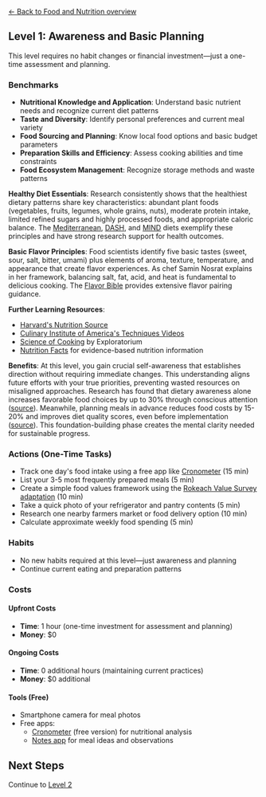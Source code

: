 [← Back to Food and Nutrition overview](index)
## Level 1: Awareness and Basic Planning

This level requires no habit changes or financial investment—just a one-time assessment and planning.

### Benchmarks
- **Nutritional Knowledge and Application**: Understand basic nutrient needs and recognize current diet patterns
- **Taste and Diversity**: Identify personal preferences and current meal variety
- **Food Sourcing and Planning**: Know local food options and basic budget parameters
- **Preparation Skills and Efficiency**: Assess cooking abilities and time constraints
- **Food Ecosystem Management**: Recognize storage methods and waste patterns

**Healthy Diet Essentials**: Research consistently shows that the healthiest dietary patterns share key characteristics: abundant plant foods (vegetables, fruits, legumes, whole grains, nuts), moderate protein intake, limited refined sugars and highly processed foods, and appropriate caloric balance. The [Mediterranean](https://www.health.harvard.edu/blog/a-practical-guide-to-the-mediterranean-diet-2019032116194), [DASH](https://www.nhlbi.nih.gov/education/dash-eating-plan), and [MIND](https://www.rush.edu/news/mind-diet-may-slow-cognitive-decline-alzheimers-patients) diets exemplify these principles and have strong research support for health outcomes.

**Basic Flavor Principles**: Food scientists identify five basic tastes (sweet, sour, salt, bitter, umami) plus elements of aroma, texture, temperature, and appearance that create flavor experiences. As chef Samin Nosrat explains in her framework, balancing salt, fat, acid, and heat is fundamental to delicious cooking. The [Flavor Bible](https://www.amazon.com/Flavor-Bible-Essential-Creativity-Imaginative/dp/0316118400) provides extensive flavor pairing guidance.

**Further Learning Resources**:
- [Harvard's Nutrition Source](https://www.hsph.harvard.edu/nutritionsource/)
- [Culinary Institute of America's Techniques Videos](https://www.ciachef.edu/cia-culinary-intelligence/techniques-and-recipes/)
- [Science of Cooking](https://www.exploratorium.edu/cooking) by Exploratorium
- [Nutrition Facts](https://nutritionfacts.org/) for evidence-based nutrition information

**Benefits**: At this level, you gain crucial self-awareness that establishes direction without requiring immediate changes. This understanding aligns future efforts with your true priorities, preventing wasted resources on misaligned approaches. Research has found that dietary awareness alone increases favorable food choices by up to 30% through conscious attention ([source](https://doi.org/10.1037/hea0000121)). Meanwhile, planning meals in advance reduces food costs by 15-20% and improves diet quality scores, even before implementation ([source](https://doi.org/10.1016/j.jneb.2014.03.001)). This foundation-building phase creates the mental clarity needed for sustainable progress.

### Actions (One-Time Tasks)
- Track one day's food intake using a free app like [Cronometer](https://cronometer.com/) (15 min)
- List your 3-5 most frequently prepared meals (5 min)
- Create a simple food values framework using the [Rokeach Value Survey adaptation](https://www.foodethicscouncil.org/app/uploads/2019/03/Food_Ethics_Tool_Kit_for_web_1.pdf) (10 min)
- Take a quick photo of your refrigerator and pantry contents (5 min)
- Research one nearby farmers market or food delivery option (10 min)
- Calculate approximate weekly food spending (5 min)

### Habits
- No new habits required at this level—just awareness and planning
- Continue current eating and preparation patterns

### Costs
#### Upfront Costs
- **Time**: 1 hour (one-time investment for assessment and planning)
- **Money**: $0

#### Ongoing Costs
- **Time**: 0 additional hours (maintaining current practices)
- **Money**: $0 additional

#### Tools (Free)
- Smartphone camera for meal photos
- Free apps:
  * [Cronometer](https://cronometer.com/) (free version) for nutritional analysis
  * [Notes app](https://keep.google.com) for meal ideas and observations

## Next Steps
Continue to [Level 2](level-2)
